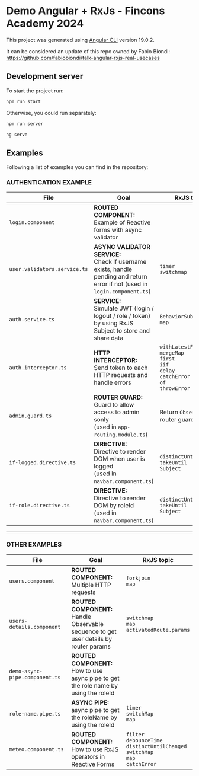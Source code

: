 # Demo Angular + RxJs - Fincons Academy 2024

This project was generated using [Angular CLI](https://github.com/angular/angular-cli) version 19.0.2.

It can be considered an update of this repo owned by Fabio
Biondi: https://github.com/fabiobiondi/talk-angular-rxjs-real-usecases

## Development server

To start the project run:

```bash
npm run start
```

Otherwise, you could run separately:

```bash
npm run server

ng serve
```

## Examples

Following a list of examples you can find in the repository:

### AUTHENTICATION EXAMPLE

| File                         | Goal                                                                                                                              | RxJS topic                                                                                                          |
|------------------------------|-----------------------------------------------------------------------------------------------------------------------------------|---------------------------------------------------------------------------------------------------------------------|
| `login.component`            | **ROUTED COMPONENT:** <br> Example of Reactive forms with async validator                                                         |                                                                                                                     |
| `user.validators.service.ts` | **ASYNC VALIDATOR SERVICE:** <br> Check if username exists, handle pending and return error if not (used in `login.component.ts`) | `timer` <br> `switchmap`                                                                                            |
| `auth.service.ts`            | **SERVICE:** <br>Simulate JWT (login / logout / role / token) by using RxJS Subject to store and share data                       | `BehaviorSubject` <br> `map`                                                                                        |
| `auth.interceptor.ts`        | **HTTP INTERCEPTOR:** <br>Send token to each HTTP requests and handle errors                                                      | `withLatestFrom` <br> `mergeMap` <br> `first` <br> `iif` <br> `delay` <br> `catchError` <br> `of` <br> `throwError` |
| `admin.guard.ts`             | **ROUTER GUARD:** <br>Guard to allow access to admin sonly <br> (used in `app-routing.module.ts`)                                 | Return `Observable`s in router guards                                                                               |
| `if-logged.directive.ts`     | **DIRECTIVE:** <br>Directive to render DOM when user is logged <br> (used in `navbar.component.ts`)                               | `distinctUntilChanged` <br> `takeUntil` <br> `Subject`                                                              |
| `if-role.directive.ts`       | **DIRECTIVE:** <br>Directive to render DOM by roleId <br> (used in `navbar.component.ts`)                                         | `distinctUntilChanged` <br> `takeUntil` <br> `Subject`                                                              | 

---

### OTHER EXAMPLES

| File                           | Goal                                                                                       | RxJS topic                                                                                                  |
|--------------------------------|--------------------------------------------------------------------------------------------|-------------------------------------------------------------------------------------------------------------|
| `users.component`              | **ROUTED COMPONENT:** <br>Multiple HTTP requests                                           | `forkjoin` <br> `map`                                                                                       |
| `users-details.component`      | **ROUTED COMPONENT:** <br> Handle Observable sequence to get user details by router params | `switchmap` <br> `map` <br> `activatedRoute.params`                                                         |
| `demo-async-pipe.component.ts` | **ROUTED COMPONENT:** <br> How to use async pipe to get the role name by using the roleId  |                                                                                                             |
| `role-name.pipe.ts`            | **ASYNC PIPE:** <br> async pipe to get the roleName by using the roleId                    | `timer` <br> `switchMap` <br> `map`                                                                         |
| `meteo.component.ts`           | **ROUTED COMPONENT:** <br> How to use RxJS operators in Reactive Forms                     | `filter` <br> `debounceTime` <br> `distinctUntilChanged` <br> `switchMap` <br> `map` <br> `catchError` <br> | 

